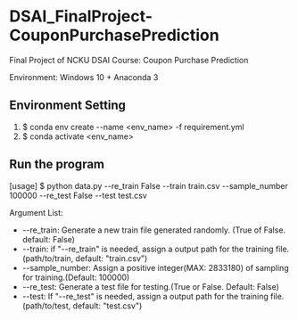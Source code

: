 # DSAI_FinalProject-CouponPurchasePrediction
Final Project of NCKU DSAI Course: Coupon Purchase Prediction

Environment: Windows 10 + Anaconda 3

## Environment Setting
1. $ conda env create --name <env_name> -f requirement.yml
2. $ conda activate <env_name>

## Run the program
[usage] 
$ python data.py --re_train False --train train.csv --sample_number 100000 --re_test False --test test.csv

Argument List:
* --re_train: Generate a new train file generated randomly. (True of False. default: False)
* --train: if "--re_train" is needed, assign a output path for the training file.(path/to/train, default: "train.csv")
* --sample_number: Assign a positive integer(MAX: 2833180) of sampling for training.(Default: 100000)
* --re_test: Generate a test file for testing.(True or False. Default: False)
* --test: If "--re_test" is needed, assign a output path for the training file.(path/to/test, default: "test.csv")
